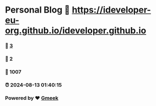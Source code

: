 # Personal Blog :link: https://ideveloper-eu-org.github.io/ideveloper.github.io 
### :page_facing_up: [3](https://ideveloper-eu-org.github.io/ideveloper.github.io/tag.html) 
### :speech_balloon: 2 
### :hibiscus: 1007 
### :alarm_clock: 2024-08-13 01:40:15 
### Powered by :heart: [Gmeek](https://github.com/Meekdai/Gmeek)
